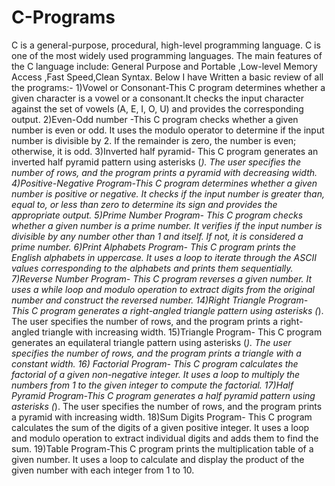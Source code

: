 # C-Programs
C is a general-purpose, procedural, high-level programming language.
C is one of the most widely used programming languages.
The main features of the C language include: General Purpose and Portable ,Low-level Memory Access ,Fast Speed,Clean Syntax.
Below I have Written a basic review of all the programs:-
1)Vowel or Consonant-This C program determines whether a given character is a vowel or a consonant.It checks the input character against the set of vowels (A, E, I, O, U) and provides the corresponding output.
2)Even-Odd number -This C program checks whether a given number is even or odd. It uses the modulo operator to determine if the input number is divisible by 2. If the remainder is zero, the number is even; otherwise, it is odd.
3)Inverted half  pyramid- This C program generates an inverted half pyramid pattern using asterisks (*). The user specifies the number of rows, and the program prints a pyramid with decreasing width.
4)Positive-Negative Program-This C program determines whether a given number is positive or negative. It checks if the input number is greater than, equal to, or less than zero to determine its sign and provides the appropriate output.
5)Prime Number Program- This C program checks whether a given number is a prime number. It verifies if the input number is divisible by any number other than 1 and itself. If not, it is considered a prime number.
6)Print Alphabets Program- This C program prints the English alphabets in uppercase. It uses a loop to iterate through the ASCII values corresponding to the alphabets and prints them sequentially.
7)Reverse Number Program- This C program reverses a given number. It uses a while loop and modulo operation to extract digits from the original number and construct the reversed number.
14)Right Triangle Program- This C program generates a right-angled triangle pattern using asterisks (*). The user specifies the number of rows, and the program prints a right-angled triangle with increasing width.
15)Triangle Program- This C program generates an equilateral triangle pattern using asterisks (*). The user specifies the number of rows, and the program prints a triangle with a constant width.
16) Factorial Program- This C program calculates the factorial of a given non-negative integer. It uses a loop to multiply the numbers from 1 to the given integer to compute the factorial.
17)Half Pyramid Program-This C program generates a half pyramid pattern using asterisks (*). The user specifies the number of rows, and the program prints a pyramid with increasing width.
18)Sum Digits Program- This C program calculates the sum of the digits of a given positive integer. It uses a loop and modulo operation to extract individual digits and adds them to find the sum.
19)Table Program-This C program prints the multiplication table of a given number. It uses a loop to calculate and display the product of the given number with each integer from 1 to 10.
